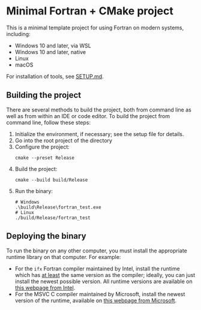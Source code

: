 # Minimal Fortran + CMake project

This is a minimal template project for using Fortran on modern systems, including:

-   Windows 10 and later, via WSL
-   Windows 10 and later, native
-   Linux
-   macOS

For installation of tools, see [SETUP.md](SETUP.md).

## Building the project

There are several methods to build the project, both from command line as well as from within an IDE or code editor.
To build the project from command line, follow these steps:

1.  Initialize the environment, if necessary; see the setup file for details.
1.  Go into the root project of the directory
1.  Configure the project:
    ```
    cmake --preset Release
    ```
1.  Build the project:
    ```
    cmake --build build/Release
    ```
1.  Run the binary:
    ```
    # Windows
    .\build\Release\fortran_test.exe
    # Linux
    ./build/Release/fortran_test
    ```

## Deploying the binary

To run the binary on any other computer, you must install the appropriate runtime library on that computer.
For example:

-   For the `ifx` Fortran compiler maintained by Intel, install the runtime which has [at least][ref-link-intel-forums] the same version as the compiler; ideally, you can just install the newest possible version. All runtime versions are available on [this webpage from Intel][ref-link-ifx-runtimes].
-   For the MSVC C compiler maintained by Microsoft, install the newest version of the runtime, available on [this webpage from Microsoft][ref-link-msvc-runtimes].


[ref-link-intel-forums]: https://community.intel.com/t5/Intel-Fortran-Compiler/Fortran-DLL-run-time-dependencies/m-p/1539623#M168959
[ref-link-ifx-runtimes]: https://www.intel.com/content/www/us/en/developer/articles/tool/oneapi-standalone-components.html
[ref-link-msvc-runtimes]: https://learn.microsoft.com/en-us/cpp/windows/latest-supported-vc-redist?view=msvc-170
